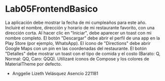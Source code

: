 # Lab05FrontendBasico

La aplicación debe mostrar la fecha de mi cumpleaños para este año. Incluiré el nombre, dirección y horario de mi restaurante favorito, con una dirección corta.
Al hacer clic en "Iniciar", debe aparecer un toast con mi nombre completo. El botón "Descargar" debe abrir el perfil de una app en la Play Store (por ejemplo, WhatsApp).
El ícono de "Directions" debe abrir Google Maps con un pin en las coordenadas del restaurante. 
El botón "Detalles" debe mostrar un toast con el tipo de comida y el costo (Barato: Q, Normal: QQ, Caro: QQQ). 
Utilizaré íconos de Compose y los colores de MaterialTheme por defecto.

* Anggelie Lizeth Velásquez Asencio 221181
